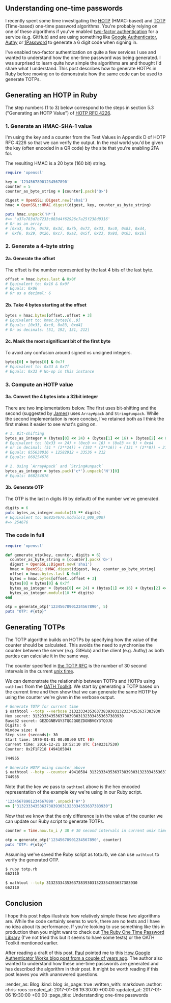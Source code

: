 Understanding one-time passwords
--------------------------------

I recently spent some time investigating the [HOTP][hotp] (HMAC-based) and [TOTP][totp] (Time-based) one-time password algorithms. You're probably relying on one of these algorithms if you've enabled [two-factor authentication][2fa] for a service (e.g. GitHub) and are using something like [Google Authenticator][google-authenticator], [Authy][authy] or [1Password][1password-otp] to generate a 6 digit code when signing in.

I've enabled two-factor authentication on quite a few services I use and wanted to understand how the one-time password was being generated. I was surprised to learn quite how simple the algorithms are and thought I'd share what I understand. This post describes how to generate HOTPs in Ruby before moving on to demonstrate how the same code can be used to generate TOTPs.

[1password-otp]: https://support.1password.com/one-time-passwords/
[2fa]: https://en.wikipedia.org/wiki/Multi-factor_authentication
[authy]: https://www.authy.com/
[google-authenticator]: https://en.wikipedia.org/wiki/Google_Authenticator
[hotp]: https://en.wikipedia.org/wiki/HMAC-based_One-time_Password_Algorithm
[totp]: https://en.wikipedia.org/wiki/Time-based_One-time_Password_Algorithm

## Generating an HOTP in Ruby

The step numbers (1 to 3) below correspond to the steps in section 5.3 ("Generating an HOTP Value") of [HOTP RFC 4226][rfc-4226].

### 1. Generate an HMAC-SHA-1 value

I'm using the key and a counter from the Test Values in Appendix D of HOTP RFC 4226 so that we can verify the output. In the real world you'd be given the key (often encoded in a QR code) by the site that you're enabling 2FA for.

[rfc-4226]: https://www.ietf.org/rfc/rfc4226.txt

The resulting HMAC is a 20 byte (160 bit) string.

~~~ruby
require 'openssl'

key = '12345678901234567890'
counter = 5
counter_as_byte_string = [counter].pack('Q>')

digest = OpenSSL::Digest.new('sha1')
hmac = OpenSSL::HMAC.digest(digest, key, counter_as_byte_string)

puts hmac.unpack('H*')
#=> 'a37e783d7b7233c083d4f62926c7a25f238d0316'
# Or as an array
# [0xa3, 0x7e, 0x78, 0x3d, 0x7b, 0x72, 0x33, 0xc0, 0x83, 0xd4,
#  0xf6, 0x29, 0x26, 0xc7, 0xa2, 0x5f, 0x23, 0x8d, 0x03, 0x16]
~~~

### 2. Generate a 4-byte string

#### 2a. Generate the offset

The offset is the number represented by the last 4 bits of the last byte.

~~~ruby
offset = hmac.bytes.last & 0x0f
# Equivalent to: 0x16 & 0x0f
# Equals: 0x06
# Or as a decimal: 6
~~~

#### 2b. Take 4 bytes starting at the offset

~~~ruby
bytes = hmac.bytes[offset..offset + 3]
# Equivalent to: hmac.bytes[6..9]
# Equals: [0x33, 0xc0, 0x83, 0xd4]
# Or as decimals: [51, 192, 131, 212]
~~~

#### 2c. Mask the most significant bit of the first byte

To avoid any confusion around signed vs unsigned integers.

~~~ruby
bytes[0] = bytes[0] & 0x7f
# Equivalent to: 0x33 & 0x7f
# Equals: 0x33 # No-op in this instance
~~~

### 3. Compute an HOTP value

#### 3a. Convert the 4 bytes into a 32bit integer

There are two implementations below. The first uses bit-shifting and the second (suggested by [James][james-mead]) uses `Array#pack` and `String#unpack`. While the second implementation is more concise, I've retained both as I think the first makes it easier to see what's going on.

~~~ruby
# 1. Bit-shifting
bytes_as_integer = (bytes[0] << 24) + (bytes[1] << 16) + (bytes[2] << 8) + bytes[3]
# Equivalent to: (0x33 << 24) + (0xc0 << 16) + (0x83 << 8) + 0xd4
# or in decimal: (51 * (2**24)) + (192 * (2**16)) + (131 * (2**8)) + 212
# Equals: 855638016 + 12582912 + 33536 + 212
# Equals: 868254676

# 2. Using `Array#pack` and `String#unpack`
bytes_as_integer = bytes.pack('c*').unpack('N')[0]
# Equals: 868254676
~~~

[james-mead]: /james-mead

#### 3b. Generate OTP

The OTP is the last n digits (6 by default) of the number we've generated.

~~~ruby
digits = 6
puts bytes_as_integer.modulo(10 ** digits)
# Equivalent to: 868254676.modulo(1_000_000)
#=> 254676
~~~

### The code in full

~~~ruby
require 'openssl'

def generate_otp(key, counter, digits = 6)
  counter_as_byte_string = [counter].pack('Q>')
  digest = OpenSSL::Digest.new('sha1')
  hmac = OpenSSL::HMAC.digest(digest, key, counter_as_byte_string)
  offset = hmac.bytes.last & 0x0f
  bytes = hmac.bytes[offset..offset + 3]
  bytes[0] = bytes[0] & 0x7f
  bytes_as_integer = (bytes[0] << 24) + (bytes[1] << 16) + (bytes[2] << 8) + bytes[3]
  bytes_as_integer.modulo(10 ** digits)
end

otp = generate_otp('12345678901234567890', 5)
puts "OTP: #{otp}"
~~~

## Generating TOTPs

The TOTP algorithm builds on HOTPs by specifying how the value of the counter should be calculated. This avoids the need to synchronise the counter between the server (e.g. GitHub) and the client (e.g. Authy) as both parties can calculate it in the same way.

The counter specified in [the TOTP RFC][rfc-6238] is the number of 30 second intervals in the current [unix time][unix-time].

[rfc-6238]: https://tools.ietf.org/rfc/rfc6238.txt
[unix-time]: https://en.wikipedia.org/wiki/Unix_time

We can demonstrate the relationship between TOTPs and HOTPs using `oathtool` from the [OATH Toolkit][oath-toolkit]. We start by generating a TOTP based on the current time and then show that we can generate the same HOTP by using the counter we're given in the verbose output.

[oath-toolkit]: http://www.nongnu.org/oath-toolkit/

~~~bash
# Generate TOTP for current time
$ oathtool --totp --verbose 3132333435363738393031323334353637383930
Hex secret: 3132333435363738393031323334353637383930
Base32 secret: GEZDGNBVGY3TQOJQGEZDGNBVGY3TQOJQ
Digits: 6
Window size: 0
Step size (seconds): 30
Start time: 1970-01-01 00:00:00 UTC (0)
Current time: 2016-12-21 10:52:10 UTC (1482317530)
Counter: 0x2F1F218 (49410584)

744955

# Generate HOTP using counter above
$ oathtool --hotp --counter 49410584 3132333435363738393031323334353637383930
744955
~~~

Note that the key we pass to `oathtool` above is the hex encoded representation of the example key we're using in our Ruby script.

~~~ruby
'12345678901234567890'.unpack('H*')
=> ["3132333435363738393031323334353637383930"]
~~~

Now that we know that the only difference is in the value of the counter we can update our Ruby script to generate TOTPs.

~~~ruby
counter = Time.now.to_i / 30 # 30 second intervals in current unix time

otp = generate_otp('12345678901234567890', counter)
puts "OTP: #{otp}"
~~~

Assuming we've saved the Ruby script as totp.rb, we can use `oathtool` to verify the generated OTP.

~~~bash
$ ruby totp.rb
662110

$ oathtool --totp 3132333435363738393031323334353637383930
662110
~~~

## Conclusion

I hope this post helps illustrate how relatively simple these two algorithms are. While the code certainly seems to work, there are no tests and I have no idea about its performance. If you're looking to use something like this in production then you might want to check out [The Ruby One Time Password Library][rotp] (I've not tried this but it seems to have some tests) or the OATH Toolkit mentioned earlier.

After reading a draft of this post, [Paul][paul-battley] pointed me to this [How Google Authenticator Works blog post from a couple of years ago][how-google-authenticator-works]. The author also wanted to understand how these one-time passwords are generated and has described the algorithm in their post. It might be worth reading if this post leaves you with unanswered questions.

[how-google-authenticator-works]: https://garbagecollected.org/2014/09/14/how-google-authenticator-works/
[paul-battley]: http://po-ru.com/
[rotp]: https://github.com/mdp/rotp

:render_as: Blog
:kind: blog
:is_page: true
:written_with: markdown
:author: chris-roos
:created_at: 2017-01-06 19:30:00 +00:00
:updated_at: 2017-01-06 19:30:00 +00:00
:page_title: Understanding one-time passwords
